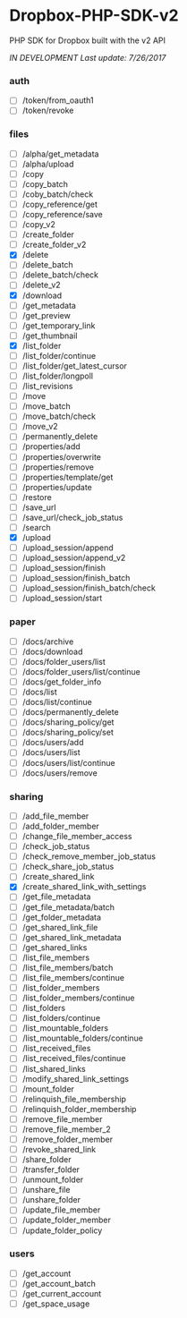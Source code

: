 # Dropbox-PHP-SDK-v2
PHP SDK for Dropbox built with the v2 API

*IN DEVELOPMENT*
*Last update: 7/26/2017*

### auth
- [ ] /token/from_oauth1
- [ ] /token/revoke

### files
- [ ] /alpha/get_metadata
- [ ] /alpha/upload
- [ ] /copy
- [ ] /copy_batch
- [ ] /coby_batch/check
- [ ] /copy_reference/get
- [ ] /copy_reference/save
- [ ] /copy_v2
- [ ] /create_folder
- [ ] /create_folder_v2
- [x] /delete
- [ ] /delete_batch
- [ ] /delete_batch/check
- [ ] /delete_v2
- [x] /download
- [ ] /get_metadata
- [ ] /get_preview
- [ ] /get_temporary_link
- [ ] /get_thumbnail
- [x] /list_folder
- [ ] /list_folder/continue
- [ ] /list_folder/get_latest_cursor
- [ ] /list_folder/longpoll
- [ ] /list_revisions
- [ ] /move
- [ ] /move_batch
- [ ] /move_batch/check
- [ ] /move_v2
- [ ] /permanently_delete
- [ ] /properties/add
- [ ] /properties/overwrite
- [ ] /properties/remove
- [ ] /properties/template/get
- [ ] /properties/update
- [ ] /restore
- [ ] /save_url
- [ ] /save_url/check_job_status
- [ ] /search
- [x] /upload
- [ ] /upload_session/append
- [ ] /upload_session/append_v2
- [ ] /upload_session/finish
- [ ] /upload_session/finish_batch
- [ ] /upload_session/finish_batch/check
- [ ] /upload_session/start

### paper
- [ ] /docs/archive
- [ ] /docs/download
- [ ] /docs/folder_users/list
- [ ] /docs/folder_users/list/continue
- [ ] /docs/get_folder_info
- [ ] /docs/list
- [ ] /docs/list/continue
- [ ] /docs/permanently_delete
- [ ] /docs/sharing_policy/get
- [ ] /docs/sharing_policy/set
- [ ] /docs/users/add
- [ ] /docs/users/list
- [ ] /docs/users/list/continue
- [ ] /docs/users/remove

### sharing
- [ ] /add_file_member
- [ ] /add_folder_member
- [ ] /change_file_member_access
- [ ] /check_job_status
- [ ] /check_remove_member_job_status
- [ ] /check_share_job_status
- [ ] /create_shared_link
- [x] /create_shared_link_with_settings
- [ ] /get_file_metadata
- [ ] /get_file_metadata/batch
- [ ] /get_folder_metadata
- [ ] /get_shared_link_file
- [ ] /get_shared_link_metadata
- [ ] /get_shared_links
- [ ] /list_file_members
- [ ] /list_file_members/batch
- [ ] /list_file_members/continue
- [ ] /list_folder_members
- [ ] /list_folder_members/continue
- [ ] /list_folders
- [ ] /list_folders/continue
- [ ] /list_mountable_folders
- [ ] /list_mountable_folders/continue
- [ ] /list_received_files
- [ ] /list_received_files/continue
- [ ] /list_shared_links
- [ ] /modify_shared_link_settings
- [ ] /mount_folder
- [ ] /relinquish_file_membership
- [ ] /relinquish_folder_membership
- [ ] /remove_file_member
- [ ] /remove_file_member_2
- [ ] /remove_folder_member
- [ ] /revoke_shared_link
- [ ] /share_folder
- [ ] /transfer_folder
- [ ] /unmount_folder
- [ ] /unshare_file
- [ ] /unshare_folder
- [ ] /update_file_member
- [ ] /update_folder_member
- [ ] /update_folder_policy

### users
- [ ] /get_account
- [ ] /get_account_batch
- [ ] /get_current_account
- [ ] /get_space_usage
